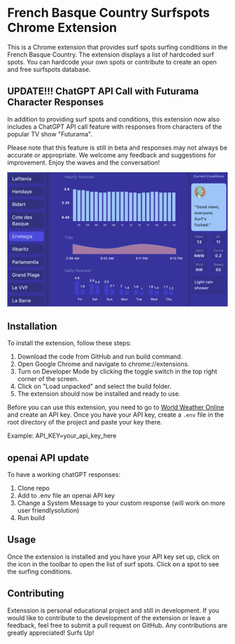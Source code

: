 # French Basque Country Surfspots Chrome Extension

This is a Chrome extension that provides surf spots surfing conditions in the French Basque Country. The extension displays a list of hardcoded surf spots. You can hardcode your own spots or contribute to create an open and free surfspots database.

## UPDATE!!! ChatGPT API Call with Futurama Character Responses

In addition to providing surf spots and conditions, this extension now also includes a ChatGPT API call feature with responses from characters of the popular TV show "Futurama".

Please note that this feature is still in beta and responses may not always be accurate or appropriate. We welcome any feedback and suggestions for improvement. Enjoy the waves and the conversation!

![Basque Surf Extension](https://github.com/ajesuscode/surfing_extenssion/blob/main/Screenshot%202023-03-31%20at%2022.17.41.png)

## Installation

To install the extension, follow these steps:

1. Download the code from GitHub and run build command.
2. Open Google Chrome and navigate to chrome://extensions.
3. Turn on Developer Mode by clicking the toggle switch in the top right corner of the screen.
4. Click on "Load unpacked" and select the build folder.
5. The extension should now be installed and ready to use.

Before you can use this extension, you need to go to [World Weather Online](https://www.worldweatheronline.com/) and create an API key. Once you have your API key, create a `.env` file in the root directory of the project and paste your key there.

Example: API_KEY=your_api_key_here

## openai API update

To have a working chatGPT responses:

1. Clone repo
2. Add to .env file an openai API key
3. Change a System Message to your custom response (will work on more user friendlysolution)
4. Run build

## Usage

Once the extension is installed and you have your API key set up, click on the icon in the toolbar to open the list of surf spots. Click on a spot to see the surfing conditions.

## Contributing

Extenssion is personal educational project and still in development.
If you would like to contribute to the development of the extension or leave a feedback, feel free to submit a pull request on GitHub. Any contributions are greatly appreciated!
Surfs Up!
